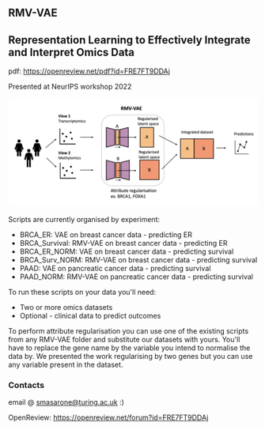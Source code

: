 ## RMV-VAE

## Representation Learning to Effectively Integrate and Interpret Omics Data
pdf: https://openreview.net/pdf?id=FRE7FT9DDAj

Presented at NeurIPS workshop 2022

![alt text](https://github.com/saramasarone/RMV-VAE/blob/main/diagram.png)

Scripts are currently organised by experiment:
* BRCA_ER: VAE on breast cancer data - predicting ER
* BRCA_Survival: RMV-VAE on breast cancer data - predicting ER
* BRCA_ER_NORM: VAE on breast cancer data - predicting survival
* BRCA_Surv_NORM: RMV-VAE on breast cancer data - predicting survival
* PAAD: VAE on pancreatic cancer data - predicting survival
* PAAD_NORM: RMV-VAE on pancreatic cancer data - predicting survival


To run these scripts on your data you'll need:

- Two or more omics datasets 
- Optional - clinical data to predict outcomes 

To perform attribute regularisation you can use one of the existing scripts from any RMV-VAE folder and substitute our datasets with yours. You'll have to replace the gene name by the variable you intend to normalise the data by. We presented the work regularising by two genes but you can use any variable present in the dataset.

### Contacts
email @ smasarone@turing.ac.uk :)

OpenReview: https://openreview.net/forum?id=FRE7FT9DDAj 
